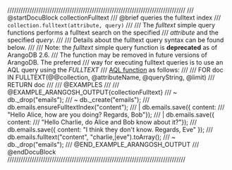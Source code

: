 ////////////////////////////////////////////////////////////////////////////////
/// @startDocuBlock collectionFulltext
/// @brief queries the fulltext index
/// `collection.fulltext(attribute, query)`
///
/// The *fulltext* simple query functions performs a fulltext search on the specified
/// *attribute* and the specified *query*.
///
/// Details about the fulltext query syntax can be found below.
///
/// Note: the *fulltext* simple query function is **deprecated** as of ArangoDB 2.6. 
/// The function may be removed in future versions of ArangoDB. The preferred
/// way for executing fulltext queries is to use an AQL query using the *FULLTEXT*
/// [AQL function](../Aql/FulltextFunctions.md) as follows:
///
///     FOR doc IN FULLTEXT(@@collection, @attributeName, @queryString, @limit) 
///       RETURN doc
///
/// @EXAMPLES
///
/// @EXAMPLE_ARANGOSH_OUTPUT{collectionFulltext}
/// ~ db._drop("emails");
/// ~ db._create("emails");
///   db.emails.ensureFulltextIndex("content");
/// | db.emails.save({ content:
///                    "Hello Alice, how are you doing? Regards, Bob"});
/// | db.emails.save({ content:
///                    "Hello Charlie, do Alice and Bob know about it?"});
///   db.emails.save({ content: "I think they don't know. Regards, Eve" });
///   db.emails.fulltext("content", "charlie,|eve").toArray();
/// ~ db._drop("emails");
/// @END_EXAMPLE_ARANGOSH_OUTPUT
/// @endDocuBlock
////////////////////////////////////////////////////////////////////////////////
